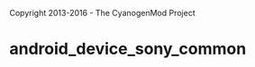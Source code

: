 Copyright 2013-2016 - The CyanogenMod Project

android_device_sony_common
===============================

